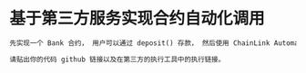 
# 基于第三方服务实现合约自动化调用

``` markdown
先实现一个 Bank 合约， 用户可以通过 deposit() 存款， 然后使用 ChainLink Automation 、Gelato 或 OpenZepplin Defender Action 实现一个自动化任务， 自动化任务实现：当 Bank 合约的存款超过 x (可自定义数量)时， 转移一半的存款到指定的地址（如 Owner）。

请贴出你的代码 github 链接以及在第三方的执行工具中的执行链接。
```


